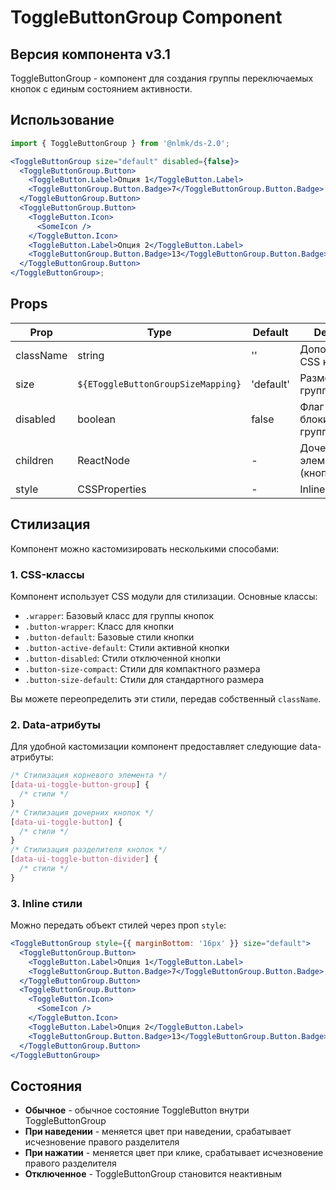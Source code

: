 # ToggleButtonGroup Component

## Версия компонента v3.1

ToggleButtonGroup - компонент для создания группы переключаемых кнопок с единым состоянием активности.

## Использование

```jsx
import { ToggleButtonGroup } from '@nlmk/ds-2.0';

<ToggleButtonGroup size="default" disabled={false}>
  <ToggleButtonGroup.Button>
    <ToggleButton.Label>Опция 1</ToggleButton.Label>
    <ToggleButtonGroup.Button.Badge>7</ToggleButtonGroup.Button.Badge>
  </ToggleButtonGroup.Button>
  <ToggleButtonGroup.Button>
    <ToggleButton.Icon>
      <SomeIcon />
    </ToggleButton.Icon>
    <ToggleButton.Label>Опция 2</ToggleButton.Label>
    <ToggleButtonGroup.Button.Badge>13</ToggleButtonGroup.Button.Badge>
  </ToggleButtonGroup.Button>
</ToggleButtonGroup>;
```

## Props

| Prop      | Type                               | Default   | Description                        |
| --------- | ---------------------------------- | --------- | ---------------------------------- |
| className | string                             | ''        | Дополнительный CSS класс           |
| size      | `${EToggleButtonGroupSizeMapping}` | 'default' | Размер кнопок в группе             |
| disabled  | boolean                            | false     | Флаг блокировки всей группы кнопок |
| children  | ReactNode                          | -         | Дочерние элементы (кнопки)         |
| style     | CSSProperties                      | -         | Inline стили                       |

## Стилизация

Компонент можно кастомизировать несколькими способами:

### 1. CSS-классы

Компонент использует CSS модули для стилизации. Основные классы:

- `.wrapper`: Базовый класс для группы кнопок
- `.button-wrapper`: Класс для кнопки
- `.button-default`: Базовые стили кнопки
- `.button-active-default`: Стили активной кнопки
- `.button-disabled`: Стили отключенной кнопки
- `.button-size-compact`: Стили для компактного размера
- `.button-size-default`: Стили для стандартного размера

Вы можете переопределить эти стили, передав собственный `className`.

### 2. Data-атрибуты

Для удобной кастомизации компонент предоставляет следующие data-атрибуты:

```css
/* Стилизация корневого элемента */
[data-ui-toggle-button-group] {
  /* стили */
}
/* Стилизация дочерних кнопок */
[data-ui-toggle-button] {
  /* стили */
}
/* Стилизация разделителя кнопок */
[data-ui-toggle-button-divider] {
  /* стили */
}
```

### 3. Inline стили

Можно передать объект стилей через проп `style`:

```jsx
<ToggleButtonGroup style={{ marginBottom: '16px' }} size="default">
  <ToggleButtonGroup.Button>
    <ToggleButton.Label>Опция 1</ToggleButton.Label>
    <ToggleButtonGroup.Button.Badge>7</ToggleButtonGroup.Button.Badge>
  </ToggleButtonGroup.Button>
  <ToggleButtonGroup.Button>
    <ToggleButton.Icon>
      <SomeIcon />
    </ToggleButton.Icon>
    <ToggleButton.Label>Опция 2</ToggleButton.Label>
    <ToggleButtonGroup.Button.Badge>13</ToggleButtonGroup.Button.Badge>
  </ToggleButtonGroup.Button>
</ToggleButtonGroup>
```

## Состояния

- **Обычное** - обычное состояние ToggleButton внутри ToggleButtonGroup
- **При наведении** - меняется цвет при наведении, срабатывает исчезновение правого разделителя
- **При нажатии** - меняется цвет при клике, срабатывает исчезновение правого разделителя
- **Отключенное** - ToggleButtonGroup становится неактивным
